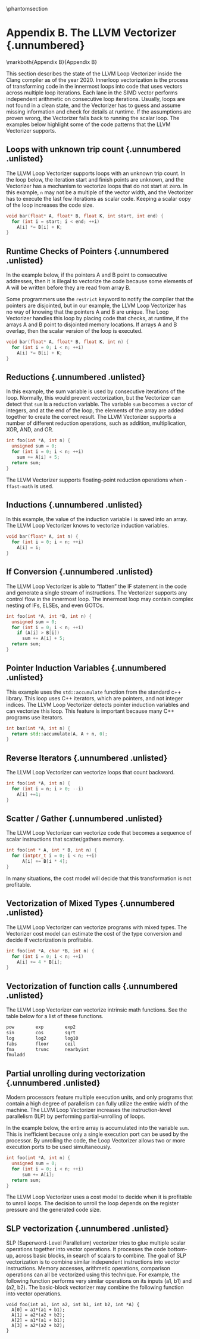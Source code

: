 \phantomsection
# Appendix B. The LLVM Vectorizer {.unnumbered}

\markboth{Appendix B}{Appendix B}

This section describes the state of the LLVM Loop Vectorizer inside the Clang compiler as of the year 2020. Innerloop vectorization is the process of transforming code in the innermost loops into code that uses vectors across multiple loop iterations. Each lane in the SIMD vector performs independent arithmetic on consecutive loop iterations. Usually, loops are not found in a clean state, and the Vectorizer has to guess and assume missing information and check for details at runtime. If the assumptions are proven wrong, the Vectorizer falls back to running the scalar loop. The examples below highlight some of the code patterns that the LLVM Vectorizer supports. 

## Loops with unknown trip count {.unnumbered .unlisted}

The LLVM Loop Vectorizer supports loops with an unknown trip count. In the loop below, the iteration start and finish points are unknown, and the Vectorizer has a mechanism to vectorize loops that do not start at zero. In this example, `n` may not be a multiple of the vector width, and the Vectorizer has to execute the last few iterations as scalar code. Keeping a scalar copy of the loop increases the code size.

```cpp
void bar(float* A, float* B, float K, int start, int end) {
  for (int i = start; i < end; ++i)
    A[i] *= B[i] + K;
}
```

## Runtime Checks of Pointers {.unnumbered .unlisted}

In the example below, if the pointers A and B point to consecutive addresses, then it is illegal to vectorize the code because some elements of A will be written before they are read from array B.

Some programmers use the `restrict` keyword to notify the compiler that the pointers are disjointed, but in our example, the LLVM Loop Vectorizer has no way of knowing that the pointers A and B are unique. The Loop Vectorizer handles this loop by placing code that checks, at runtime, if the arrays A and B point to disjointed memory locations. If arrays A and B overlap, then the scalar version of the loop is executed.

```cpp
void bar(float* A, float* B, float K, int n) {
  for (int i = 0; i < n; ++i)
    A[i] *= B[i] + K;
}
```

## Reductions {.unnumbered .unlisted}

In this example, the sum variable is used by consecutive iterations of the loop. Normally, this would prevent vectorization, but the Vectorizer can detect that `sum` is a reduction variable. The variable `sum` becomes a vector of integers, and at the end of the loop, the elements of the array are added together to create the correct result. The LLVM Vectorizer supports a number of different reduction operations, such as addition, multiplication, XOR, AND, and OR.

```cpp
int foo(int *A, int n) {
  unsigned sum = 0;
  for (int i = 0; i < n; ++i)
    sum += A[i] + 5;
  return sum;
}
```


The LLVM Vectorizer supports floating-point reduction operations when `-ffast-math` is used.

## Inductions {.unnumbered .unlisted}

In this example, the value of the induction variable i is saved into an array. The LLVM Loop Vectorizer knows to vectorize induction variables.

```cpp
void bar(float* A, int n) {
  for (int i = 0; i < n; ++i)
    A[i] = i;
}
```

## If Conversion {.unnumbered .unlisted}

The LLVM Loop Vectorizer is able to “flatten” the IF statement in the code and generate a single stream of instructions. The Vectorizer supports any control flow in the innermost loop. The innermost loop may contain complex nesting of IFs, ELSEs, and even GOTOs.

```cpp
int foo(int *A, int *B, int n) {
  unsigned sum = 0;
  for (int i = 0; i < n; ++i)
    if (A[i] > B[i])
      sum += A[i] + 5;
  return sum;
}
```

## Pointer Induction Variables {.unnumbered .unlisted}

This example uses the `std::accumulate` function from the standard c++ library. This loop uses C++ iterators, which are pointers, and not integer indices. The LLVM Loop Vectorizer detects pointer induction variables and can vectorize this loop. This feature is important because many C++ programs use iterators.

```cpp
int baz(int *A, int n) {
  return std::accumulate(A, A + n, 0);
}
```

## Reverse Iterators {.unnumbered .unlisted}

The LLVM Loop Vectorizer can vectorize loops that count backward.

```cpp
int foo(int *A, int n) {
  for (int i = n; i > 0; --i)
    A[i] +=1;
}
```

## Scatter / Gather {.unnumbered .unlisted}

The LLVM Loop Vectorizer can vectorize code that becomes a sequence of scalar instructions that scatter/gathers memory.

```cpp
int foo(int * A, int * B, int n) {
  for (intptr_t i = 0; i < n; ++i)
      A[i] += B[i * 4];
}
```

In many situations, the cost model will decide that this transformation is not profitable. 

## Vectorization of Mixed Types {.unnumbered .unlisted}

The LLVM Loop Vectorizer can vectorize programs with mixed types. The Vectorizer cost model can estimate the cost of the type conversion and decide if vectorization is profitable.

```cpp
int foo(int *A, char *B, int n) {
  for (int i = 0; i < n; ++i)
    A[i] += 4 * B[i];
}
```

## Vectorization of function calls {.unnumbered .unlisted}

The LLVM Loop Vectorizer can vectorize intrinsic math functions. See the table below for a list of these functions.

```bash
pow        exp        exp2
sin        cos        sqrt
log        log2       log10
fabs       floor      ceil
fma        trunc      nearbyint
fmuladd
```

## Partial unrolling during vectorization {.unnumbered .unlisted}

Modern processors feature multiple execution units, and only programs that contain a high degree of parallelism can fully utilize the entire width of the machine. The LLVM Loop Vectorizer increases the instruction-level parallelism (ILP) by performing partial-unrolling of loops.

In the example below, the entire array is accumulated into the variable `sum`. This is inefficient because only a single execution port can be used by the processor. By unrolling the code, the Loop Vectorizer allows two or more execution ports to be used simultaneously.

```cpp
int foo(int *A, int n) {
  unsigned sum = 0;
  for (int i = 0; i < n; ++i)
      sum += A[i];
  return sum;
}
```


The LLVM Loop Vectorizer uses a cost model to decide when it is profitable to unroll loops. The decision to unroll the loop depends on the register pressure and the generated code size.

## SLP vectorization {.unnumbered .unlisted}

SLP (Superword-Level Parallelism) vectorizer tries to glue multiple scalar operations together into vector operations. It processes the code bottom-up, across basic blocks, in search of scalars to combine. The goal of SLP vectorization is to combine similar independent instructions into vector instructions. Memory accesses, arithmetic operations, comparison operations can all be vectorized using this technique. For example, the following function performs very similar operations on its inputs (a1, b1) and (a2, b2). The basic-block vectorizer may combine the following function into vector operations.

```
void foo(int a1, int a2, int b1, int b2, int *A) {
  A[0] = a1*(a1 + b1);
  A[1] = a2*(a2 + b2);
  A[2] = a1*(a1 + b1);
  A[3] = a2*(a2 + b2);
}
```
